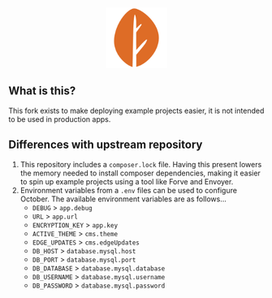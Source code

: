 <p align="center">
    <img src="https://github.com/octobercms/october/blob/master/themes/demo/assets/images/october.png?raw=true" alt="October" width="auto" height="120px" />
</p>

## What is this?

This fork exists to make deploying example projects easier, it is not intended to be used in production apps.

## Differences with upstream repository

1. This repository includes a `composer.lock` file. Having this present lowers the memory needed to install composer dependencies, making it easier to spin up example projects using a tool like Forve and Envoyer.
2. Environment variables from a `.env` files can be used to configure October. The available environment variables are as follows...
   - `DEBUG` > `app.debug`
   - `URL` > `app.url`
   - `ENCRYPTION_KEY` > `app.key`
   - `ACTIVE_THEME` > `cms.theme`
   - `EDGE_UPDATES` > `cms.edgeUpdates`
   - `DB_HOST` > `database.mysql.host`
   - `DB_PORT` > `database.mysql.port`
   - `DB_DATABASE` > `database.mysql.database`
   - `DB_USERNAME` > `database.mysql.username`
   - `DB_PASSWORD` > `database.mysql.password`
